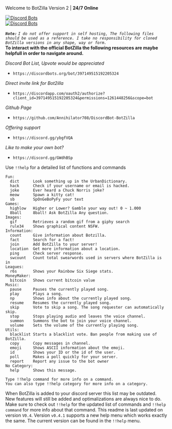 Welcome to BotZilla Version 2 | **24/7 Online**

[![Discord Bots](https://discordbots.org/api/widget/397149515192205324.svg)](https://discordbots.org/bot/397149515192205324) \
[![Discord Bots](https://discordbots.org/api/widget/status/397149515192205324.svg)](https://discordbots.org/bot/397149515192205324)

***`Note:`*** *`I do not offer support in self hosting, The following files should be used as a reference.
I take no responsibility for cloned BotZilla versions in any shape, way or form.`* \
**To interact with the official BotZilla the following resources are maybe helpfull in order to navigate around.** 

*Discord Bot List, Upvote would be appreciated* 
- ```https://discordbots.org/bot/397149515192205324```

*Direct invite link for Bot2illa*
- ```https://discordapp.com/oauth2/authorize?client_id=397149515192205324&permissions=1261448256&scope=bot```

*Github Page*
- ```https://github.com/Annihilator708/DiscordBot-BotZilla```

*Offering support*
- ```https://discord.gg/ybgfVQA```

*Like to make your own bot?*
- ```https://discord.gg/GWdhBSp```

Use `!!help` for a detailed list of functions and commands

```
Fun:
  dict      Look something up in the UrbanDictionary.
  hack      Check if your username or email is hacked.
  joke      Ever heard a Chuck Norris joke?
  meow      Spawn a kitty cat!
  sb        SpOnGeBoPyFy your text
Games:
  highlow   Higher or Lower? Gamble your way out! 0 ~ 1.000
  8ball     8ball! Ask BotZilla Any question.
Images:
  gif       Retrieves a random gif from a giphy search
  rule34    Shows graphical content NSFW.
Information:
  count     Give information about Botzilla.
  fact      Search for a fact!
  join      Add BotZilla to your server!
  location  Get more information about a location.
  ping      Check server response.
  swcount   Count total swearwords used in servers where BotZilla is in
Leagues:
  r6s       Shows your Rainbow Six Siege stats.
MoneyMaker:
  bitcoin   Shows current bitcoin value
Music:
  pause     Pauses the currently played song.
  play      Plays a song.
  np        Shows info about the currently played song.
  resume    Resumes the currently played song.
  skip      Vote to skip a song. The song requester can automatically skip.
  stop      Stops playing audio and leaves the voice channel.
  summon    Summons the bot to join your voice channel.
  volume    Sets the volume of the currently playing song.
Utils:
  blacklist Starts a blacklist vote. Ban people from making use of BotZilla.
  copy      Copy messages in channel.
  emoji     Shows ASCII information about the emoji.
  id        Shows your ID or the id of the user.
  poll      Makes a poll quickly for your server.
  report    Report any issue to the bot owner
​No Category:
  help      Shows this message.

Type !!help command for more info on a command.
You can also type !!help category for more info on a category.
```

When BotZilla is added to your discord server this list may be outdated.
New features will still be added and optimalizations are always nice to do.
Make sure to check out `!!help` for the updated list of commands and `!!help command` for more info about that command.
This readme is last updated on version `V0.4`. Version `v0.4.1` supports a new help menu which works exactly the same.
The current version can be found in the `!!help` menu.